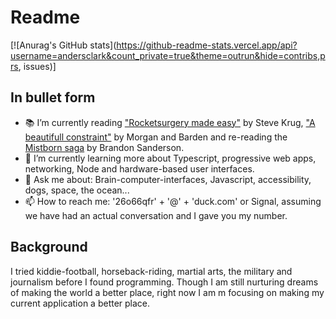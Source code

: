# Readme


[![Anurag's GitHub stats](https://github-readme-stats.vercel.app/api?username=andersclark&count_private=true&theme=outrun&hide=contribs,prs, issues)]


## In bullet form

- :books: I’m currently reading ["Rocketsurgery made easy"](https://sensible.com/rocket-surgery-made-easy/) by Steve Krug, ["A beautifull constraint"](http://www.abeautifulconstraint.com/the-book-2) by Morgan and Barden and re-reading the [Mistborn saga](https://www.goodreads.com/series/40910-the-mistborn-saga) by Brandon Sanderson.
- 🌱 I’m currently learning more about Typescript, progressive web apps, networking, Node and hardware-based user interfaces.
- 💬 Ask me about: Brain-computer-interfaces, Javascript, accessibility, dogs, space, the ocean...
- 📫 How to reach me: '26o66qfr' + '@' + 'duck.com' or Signal, assuming we have had an actual conversation and I gave you my number.


## Background

I tried kiddie-football, horseback-riding, martial arts, the military and journalism before I found programming. Though I am still nurturing dreams of making the world a better place, right now I am m focusing on making my current application a better place.




